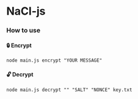 # NaCl-js

### How to use

#### 🔒 Encrypt

```
node main.js encrypt "YOUR MESSAGE"
```

#### 🔓 Decrypt

```
node main.js decrypt "" "SALT" "NONCE" key.txt
```
